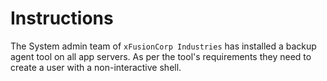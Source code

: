 # Instructions

The System admin team of `xFusionCorp Industries` has installed a backup agent tool on all app servers. As per the tool's requirements they need to create a user with a non-interactive shell.
